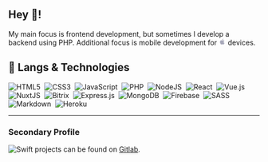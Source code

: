 ## Hey 👋!

My main focus is frontend development, but sometimes I develop a backend using PHP. Additional focus is mobile development for <img src="./assets/apple-icon.png" height="14"> devices.

## 🧰 Langs & Technologies

<img alt="HTML5" src="https://img.shields.io/badge/HTML5-%23E34F26.svg?style=for-the-badge&logo=html5&logoColor=white"/>&nbsp;
<img alt="CSS3" src="https://img.shields.io/badge/CSS3-%231572B6.svg?style=for-the-badge&logo=css3&logoColor=white"/>&nbsp;
<img alt="JavaScript" src="https://img.shields.io/badge/javascript-%23323330.svg?style=for-the-badge&logo=javascript&logoColor=%23F7DF1E"/>&nbsp;
<img alt="PHP" src="https://img.shields.io/badge/php-%23323330.svg?style=for-the-badge&logo=php&logoColor=%23777BB4"/>&nbsp;
<img alt="NodeJS" src="https://img.shields.io/badge/NODE.JS-%23333333.svg?style=for-the-badge&logo=node.js"/>&nbsp;
<img alt="React" src="https://img.shields.io/badge/react-%2320232a.svg?style=for-the-badge&logo=react&logoColor=%2361DAFB"/>&nbsp;
<img alt="Vue.js" src="https://img.shields.io/badge/vuejs-%2335495e.svg?style=for-the-badge&logo=vuedotjs&logoColor=%234FC08D"/>&nbsp;
<img alt="NuxtJS" src="https://img.shields.io/badge/NuxtJS-black.svg?style=for-the-badge&logo=nuxtdotjs&logoColor=%2300DC82"/>&nbsp;
<img alt="Bitrix" src="https://img.shields.io/badge/bitrix-%23C60C30.svg?style=for-the-badge&logo=bitrix&logoColor=white"/>&nbsp;
<img alt="Express.js" src="https://img.shields.io/badge/express.js-%23404d59.svg?style=for-the-badge&logo=express&logoColor=%2361DAFB"/>&nbsp;
<img alt="MongoDB" src ="https://img.shields.io/badge/MongoDB-%234ea94b.svg?style=for-the-badge&logo=mongodb&logoColor=white"/>&nbsp;
<img alt="Firebase" src="https://img.shields.io/badge/firebase-%23039BE5.svg?style=for-the-badge&logo=firebase"/>&nbsp;
<img alt="SASS" src="https://img.shields.io/badge/SASS-hotpink.svg?style=for-the-badge&logo=SASS&logoColor=white"/>&nbsp;
<img alt="Markdown" src="https://img.shields.io/badge/markdown-%23000000.svg?style=for-the-badge&logo=markdown&logoColor=white"/>&nbsp;
<img alt="Heroku" src="https://img.shields.io/badge/heroku-%23430098.svg?style=for-the-badge&logo=heroku&logoColor=white"/>&nbsp;

<!-- Example Link -->
<!-- <a href="https://github.com/Johnsterr/Vue2-Forum"><img align="center" src="https://github-readme-stats.vercel.app/api/pin/?username=Johnsterr&repo=Vue2-Forum&theme=vue" alt="Vue2 Forum" /></a> -->

<!-- ### 📈 GitHub Stats

<a href="https://github.com/anuraghazra/github-readme-stats">
<img align="center" src="https://github-readme-stats.vercel.app/api?username=Johnsterr&show_icons=true&include_all_commits=true&count_private=true&hide=stars&theme=gruvbox" alt="Evgeniy Pashko's Github Stats" />
</a>
<a href="https://github.com/anuraghazra/github-readme-stats">
<img align="top" src="https://github-readme-stats.vercel.app/api/top-langs/?username=Johnsterr&count_private=true&theme=gruvbox&show_icons=true&hide=html,css&layout=compact&card_width=270" alt="Evgeniy Pashko's Most Used GitHub Languages" />
</a> -->

---

<!-- Example Link -->
<!-- <a href="https://git.io/streak-stats">
<img align="top" src="http://github-readme-streak-stats.herokuapp.com?user=Johnsterr&theme=gruvbox&date_format=j%20M%5B%20Y%5D" alt="Evgeniy Pashko's Most Used GitHub Languages" />
</a> -->

### Secondary Profile

<img alt="Swift" src="https://img.shields.io/badge/SWIFT-%23F05138.svg?style=flat&logo=swift&logoColor=F05138&labelColor=white"/> projects can be found on [Gitlab](https://gitlab.com/Sterr/Sterr).

<!--
<img alt="TypeScript" src="https://img.shields.io/badge/typescript-%23007ACC.svg?style=for-the-badge&logo=typescript&logoColor=white"/>
<img alt="React" src="https://img.shields.io/badge/react-%2320232a.svg?style=for-the-badge&logo=react&logoColor=%2361DAFB"/>
<img alt="Next JS" src="https://img.shields.io/badge/nextjs-%23000000.svg?style=for-the-badge&logo=next.js&logoColor=white"/>
<img alt="Redux" src="https://img.shields.io/badge/redux-%23593d88.svg?style=for-the-badge&logo=redux&logoColor=white"/>
<img alt="TailwindCSS" src="https://img.shields.io/badge/tailwindcss-%2338B2AC.svg?style=for-the-badge&logo=tailwind-css&logoColor=white"/>
 -->
